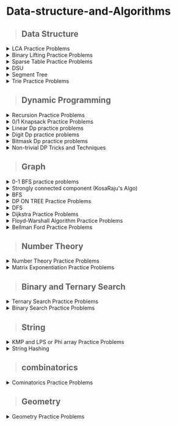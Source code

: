 # Data-structure-and-Algorithms


>## Data Structure

<details markdown = "1"><summary>LCA Practice Problems</summary>
 
  [Problem-01 (LCA Basic Code: ](https://www.spoj.com/problems/LCASQ/) [Solution by ar_rony1](https://ideone.com/zEd3aT)

  [Problem-02 : ](https://codeforces.com/contest/813/problem/C) [Solution by ar_rony1](https://codeforces.com/contest/813/submission/219704960)


</details>

<details markdown = "1"><summary>Binary Lifting Practice Problems</summary>
 
  [Problem-01 : ](https://cses.fi/problemset/task/1687/) [Solution by ar_rony1](https://cses.fi/paste/9453356b4844de3d5d6e7a/)

</details>

<details markdown = "1"><summary>Sparse Table Practice Problems</summary>
 
  [Problem-01 : ](https://www.spoj.com/problems/RMQSQ/) [Solution by ar_rony1](https://github.com/A-R-Rony/Data-structure-and-Algorithms/blob/a029d83c59775a2f3982d849772a463ed86ba1ff/Data%20structure/Sparse%20Table/RMQ%20sparse%20table.cpp)

</details>

<details markdown = "1"><summary>DSU</summary>
 
 <details markdown = "1"><summary>Dsu Basic Code</summary>
 
  [Basic DSU Code](https://github.com/A-R-Rony/Data-structure/blob/main/DSU%20-%20basic.cpp)

</details>

  <details markdown = "1"><summary>Dsu Practice Problems</summary>


 [Problem-01 : ](https://codeforces.com/contest/25/problem/D) [Solution by ar_rony1](https://codeforces.com/contest/25/submission/172538064)

 [Problem-02 : ](https://www.spoj.com/problems/FRNDCIRC/) [Solution by ar_rony1](https://ideone.com/lX3fRf)
 
 [Problem-03 : ](https://codeforces.com/contest/1609/problem/D) [Solution by ar_rony1](https://codeforces.com/contest/1609/submission/179195697)

 [Problem-04 : ](https://codeforces.com/contest/1213/problem/G) [Solution by ar_rony1](https://codeforces.com/contest/1213/submission/224862644)

 [Problem-05 : ](https://codeforces.com/contest/1927/problem/F) [Solution by ar_rony1](https://codeforces.com/contest/1927/submission/248432985)

 
  </details>

</details>

<details markdown = "1"><summary>Segment Tree</summary>
  
 
 <details markdown = "1"><summary>Segment Tree Basic Code</summary>

  [Code](https://ideone.com/G0S2HO)
  
</details>


  <details markdown = "1"><summary>Segment Tree Practice Problems</summary>


 [Problem-01 : ](https://codeforces.com/contest/339/problem/D) [Solution by ar_rony1](https://codeforces.com/contest/339/submission/180560278)
  
 [Problem-02 : ](https://cses.fi/problemset/task/1647/) [Solution by ar_rony1](https://cses.fi/paste/486e757d5d10a3dc4f6874/)
  
 [Problem-03 : ](https://codeforces.com/contest/1709/problem/D) [Solution by ar_rony1](https://codeforces.com/contest/1709/submission/202788538)
  
 [Problem-04 : ](https://codeforces.com/contest/1257/problem/D) [Solution by ar_rony1](https://codeforces.com/contest/1257/submission/204004340)
 
  [Problem-05 : ](https://codeforces.com/contest/635/problem/D) [Solution by ar_rony1](https://codeforces.com/contest/635/submission/205513843)
  
   [Problem-06 : ](https://www.spoj.com/problems/KQUERY/) [Solution by ar_rony1](https://ideone.com/oCtO8f)
   
   [Problem-07 : ](https://cses.fi/problemset/task/1650/) [Solution by ar_rony1](https://cses.fi/paste/6eaed65683ac330d5d4a88/)
   
   [Problem-08 : ](https://lightoj.com/problem/strongest-community) [Solution by ar_rony1](https://ideone.com/FJY2OE)
   
   [Problem-09 : ](https://lightoj.com/problem/binary-simulation) [Solution by ar_rony1](https://ideone.com/7OnwOi)
   
   [Problem-10 : ](https://lightoj.com/problem/histogram) [Solution by ar_rony1](https://ideone.com/Vz3VZe)
   
   [Problem-11 : ](https://codeforces.com/contest/459/problem/D) [Solution by ar_rony1](https://codeforces.com/contest/459/submission/209100102)
   
   [Problem-12 : ](https://lightoj.com/problem/all-possible-inc-subseq) [Solution by ar_rony1](https://ideone.com/H0x3qI)
   
   [Problem-13 : ](https://lightoj.com/problem/diablo) [Solution by ar_rony1](https://ideone.com/bXhKn9)
  
   [Problem-14 : ](https://lightoj.com/problem/points-in-segments-ii) [Solution by ar_rony1](https://ideone.com/X82yCw)
   
   [Problem-15 : ](https://www.spoj.com/problems/GSS3/) [Solution by ar_rony1](https://ideone.com/iN15Er)
   
   [Problem-16 : ](https://codeforces.com/contest/474/problem/F) [Solution by ar_rony1](https://codeforces.com/contest/474/submission/209743998)
   
  [Problem-17 : ](https://codeforces.com/contest/920/problem/F) [Solution by ar_rony1](https://codeforces.com/contest/920/submission/209835588)
      
   [Problem-18 : ](https://codeforces.com/contest/52/problem/C) [Solution by ar_rony1](https://codeforces.com/contest/52/submission/209787135)

   [Problem-19 : ](https://codeforces.com/contest/1548/problem/B) [Solution by ar_rony1](https://codeforces.com/contest/1548/submission/210013271)

   [Problem-20 (XOR segment tree): ](https://codeforces.com/contest/242/problem/E) [Solution by ar_rony1](https://codeforces.com/contest/242/submission/210667764)

   [Problem-21 : ](https://cses.fi/problemset/task/1143/) [Solution by ar_rony1](https://cses.fi/paste/097c6f6f4f65b05660ed3e/)

  [Problem-22 : ](https://cses.fi/problemset/task/1749/) [Solution by ar_rony1](https://cses.fi/paste/d860a70f95f193de60f051/)

  [Problem-23 : ](https://cses.fi/problemset/task/2166) [Solution by ar_rony1](https://cses.fi/paste/334b643029ccb4c760f0d2/)

   [Problem-24 : ](https://cses.fi/problemset/task/2206/) [Solution by ar_rony1](https://cses.fi/paste/3ed2cb27fa8443df60f33b/)

   [Problem-25 : ](https://codeforces.com/contest/1038/problem/D) [Solution by ar_rony1](https://codeforces.com/contest/1038/submission/211271352)

  [Problem-26 : ](https://codeforces.com/contest/1535/problem/D) [Solution by ar_rony1](https://codeforces.com/contest/1535/submission/213599213)

  [Problem-27 : ](https://codeforces.com/contest/1359/problem/D) [Solution by ar_rony1](https://codeforces.com/contest/1359/submission/276479325)











   
  </details>


</details>

 <details markdown = "1"><summary>Trie Practice Problems</summary>


 [Problem-01 : ](https://codeforces.com/contest/858/problem/D) [Solution by ar_rony1](https://codeforces.com/contest/858/submission/224252995)

[Problem-02 : ](https://codeforces.com/contest/706/problem/D) [Solution by ar_rony1](https://codeforces.com/contest/706/submission/210759790)

[Problem-03 : ](https://toph.co/p/the-punishment) [Solution by ar_rony1](https://toph.co/s/1182337)

[Problem-04 : ](https://toph.co/p/maxxor) [Solution by ar_rony1](https://toph.co/s/1187695)

[Problem-05 : ](https://toph.co/p/undo-history) [Solution by ar_rony1](https://ideone.com/jodBxF)

[Problem-06 : ](https://toph.co/p/yet-another-xor-problem) [Solution by ar_rony1](https://ideone.com/44UYkM)

[Problem-07 : ](https://codeforces.com/contest/455/problem/B) [Solution by ar_rony1](https://codeforces.com/contest/455/submission/229952290)

[Problem-08 : ](https://codeforces.com/contest/1902/problem/E) [Solution by ar_rony1](https://codeforces.com/contest/1902/submission/249969158)

[Problem-09 : ](https://codeforces.com/contest/1895/problem/D) [Solution by ar_rony1](https://codeforces.com/contest/1895/submission/252091961)






  </details>
 

>## Dynamic Programming

<details markdown = "1"><summary>Recursion Practice Problems</summary>


  [Problem-01 : ](https://codeforces.com/contest/768/problem/B) [Solution by ar_rony1](https://codeforces.com/contest/768/submission/182381983) 
  
  [Problem-02 : ](https://codeforces.com/contest/1033/problem/C) [Solution by ar_rony1](https://codeforces.com/contest/1033/submission/188237432)
  
  [Problem-03 : ](https://codeforces.com/contest/1778/problem/C) [Solution by ar_rony1](https://codeforces.com/contest/1778/submission/191619110)
  
  [Problem-04 : ](https://codeforces.com/problemset/problem/339/C) [Solution by ar_rony1](https://codeforces.com/contest/339/submission/197656704)
  
  [Problem-05 : ](https://codeforces.com/contest/1476/problem/D) [Solution by ar_rony1](https://codeforces.com/contest/1476/submission/197811092)

 
  </details>
  

  
   <details markdown = "1"><summary>0/1 Knapsack Practice Problems</summary>



  [Problem-01 : ](https://codeforces.com/contest/118/problem/D) [Solution by ar_rony1](https://codeforces.com/contest/118/submission/180596781) 
  
  [Problem-02 : ](https://codeforces.com/contest/1516/problem/C) [Solution by ar_rony1](https://codeforces.com/contest/1516/submission/186367116) 

  [Problem-03 : ](https://codeforces.com/contest/4/problem/D) [Solution by ar_rony1](https://codeforces.com/contest/4/submission/187702698) 
  
  [Problem-04 : ](https://codeforces.com/contest/812/problem/B) [Solution by ar_rony1](https://codeforces.com/contest/812/submission/189656369) 
  
  [Problem-05 : ](https://codeforces.com/contest/741/problem/B) [Solution by ar_rony1](https://codeforces.com/contest/741/submission/191344009) 
  
  [Problem-06 : ](https://codeforces.com/contest/1625/problem/C) [Solution by ar_rony1](https://codeforces.com/contest/1625/submission/192700686) 
  
  [Problem-07 : ](https://codeforces.com/contest/225/problem/C) [Solution by ar_rony1](https://codeforces.com/contest/225/submission/194632999)
  
  [Problem-08 : ](https://codeforces.com/contest/1681/problem/D) [Solution by ar_rony1](https://codeforces.com/contest/1681/submission/194881041) 
  
  [Problem-09 : ](https://codeforces.com/contest/1340/problem/B) [Solution by ar_rony1](https://codeforces.com/contest/1340/submission/200539663) 
  
  [Problem-10 : ](https://atcoder.jp/contests/abc281/tasks/abc281_d) [Solution by ar_rony1](https://atcoder.jp/contests/abc281/submissions/40748953) 
  
  [Problem-11 : ](https://codeforces.com/contest/1829/problem/H) [(Solution - 1 by ar_rony1)](https://codeforces.com/contest/1829/submission/204911564) , [(Solution - 2 by ar_rony1)](https://codeforces.com/contest/1829/submission/204848254) 
  
  [Problem-12 : ](https://codeforces.com/contest/1509/problem/C) [Solution by ar_rony1](https://codeforces.com/contest/1509/submission/207415467)
  
  [Problem-13 : ](https://codeforces.com/contest/1398/problem/D) [Solution by ar_rony1](https://codeforces.com/contest/1398/submission/207422695)
  
   [Problem-14 : ](https://codeforces.com/contest/1437/problem/C) [Solution by ar_rony1](https://codeforces.com/contest/1437/submission/207460514)
   
  [Problem-15 : ](https://atcoder.jp/contests/abc303/tasks/abc303_d) [Solution by ar_rony1](https://atcoder.jp/contests/abc303/submissions/41760446)
  
  [Problem-16 : ](https://codeforces.com/contest/1525/problem/D) [Solution by ar_rony1](https://codeforces.com/contest/1525/submission/209020735)
  
   [Problem-17 : ](https://codeforces.com/contest/1841/problem/C) [Solution by ar_rony1](https://codeforces.com/contest/1841/submission/209499662)

 [Problem-18 : ](https://codeforces.com/contest/1382/problem/D) [Solution by ar_rony1](https://codeforces.com/contest/1382/submission/211000438)

 [Problem-19 : ](https://codeforces.com/contest/1286/problem/A) [Solution by ar_rony1](https://codeforces.com/contest/1286/submission/211168968)

 [Problem-20 : ](https://codeforces.com/contest/1096/problem/D) [Solution by ar_rony1](https://codeforces.com/contest/1096/submission/214702770)

  [Problem-21 : ](https://codeforces.com/contest/1051/problem/D) [Solution by ar_rony1](https://codeforces.com/contest/1051/submission/216789407)

  [Problem-22 : ](https://codeforces.com/contest/577/problem/B) [Solution by ar_rony1](https://codeforces.com/contest/577/submission/222853553)

  [Problem-23 : ](https://codeforces.com/contest/607/problem/B) [Solution by ar_rony1](https://codeforces.com/contest/607/submission/222881978)

  [Problem-24 : ](https://codeforces.com/contest/1155/problem/D) [Solution by ar_rony1](https://codeforces.com/contest/1155/submission/225864653)

  [Problem-25(one time memoization) : ](https://toph.co/p/unique-relief) [Solution by ar_rony1](https://ideone.com/UHgled)

  [Problem-26(one time memoization) : ](https://toph.co/p/ocd-returns) [Solution by ar_rony1](https://ideone.com/uTkKOO)










  
  </details>
  
  <details markdown = "1"><summary>Linear Dp practice problems</summary>


  [Problem-01 : ](https://leetcode.com/problems/decode-ways/) [Solution by ar_rony1](https://leetcode.com/submissions/detail/835211190/)  
  
  [Problem-02 : ](https://codeforces.com/contest/474/problem/D) [Solution by ar_rony1](https://codeforces.com/contest/474/submission/178916246)
  
  [Problem-03 : ](https://codeforces.com/contest/711/problem/C) [Solution by ar_rony1](https://codeforces.com/contest/711/submission/202781445)
 
 
  </details>
  
  <details markdown = "1"><summary>Digit Dp practice problems</summary>


  [Problem-01 : ](https://lightoj.com/problem/investigation) [Solution by ar_rony1](https://lightoj.com/submission/2530133)  

   [Problem-02 : ](https://codeforces.com/contest/1036/problem/C) [Solution by ar_rony1](https://codeforces.com/contest/1036/submission/223048706)  

   [Problem-03 (from L to R) : ](https://codeforces.com/contest/1808/problem/C) [Solution by ar_rony1](https://codeforces.com/contest/1808/submission/232947361)  

   [Problem-04 (perfect) : ](https://toph.co/p/m-beautiful-numbers) [Solution by ar_rony1](https://github.com/A-R-Rony/Data-structure-and-Algorithms/blob/33175a88b0e374c777c0df0e15c0b134dc1cc10f/Dynamic%20Programmig/digit%20dp.cpp)  

  
 
  </details>

  
  <details markdown = "1"><summary>Bitmask Dp practice problems</summary>


  [Problem-01 : ](https://lightoj.com/problem/marriage-ceremonies) [Solution by ar_rony1](https://lightoj.com/submission/2754932)  
  
  [Problem-02 : ](https://codeforces.com/contest/1185/problem/G1) [Solution by ar_rony1](https://codeforces.com/contest/1185/submission/203876421)  

   [Problem-03 : ](https://codeforces.com/contest/580/problem/D) [Solution by ar_rony1](https://codeforces.com/contest/580/submission/210829528) 

   [Problem-04 : ](https://toph.co/p/gaaner-koli) [Solution by ar_rony1](https://ideone.com/RsKv05)  

   [Problem-05 : ](https://toph.co/p/paying-bills) [Solution by ar_rony1](https://ideone.com/xm5JLD)  

   [Problem-06 : ](https://codeforces.com/contest/454/problem/D) [Solution by ar_rony1](https://codeforces.com/contest/454/submission/253440041)  

   [Problem-07 : ](https://toph.co/p/is-it-perfect) [Solution by ar_rony1](https://github.com/A-R-Rony/Data-structure-and-Algorithms/blob/4bb3ec28d61ec322d1454b4a50b04145e0d8ffb7/Dynamic%20Programmig/bitmask%20dp%201.cpp)  

   [Problem-08 : ](https://cses.fi/problemset/task/2181/) [Solution by ar_rony1](https://cses.fi/paste/c70e829bc6ddc7d69fdabd/)  


  
  
  </details>


  <details markdown = "1"><summary>Non-trivial DP Tricks and Techniques</summary>


  [Do we really need to visit all the states? : ](https://codeforces.com/blog/entry/47764#:~:text=Do%20we%20really%20need%20to%20visit%20all%20the%20states%3F)  |  [problem link](https://codeforces.com/contest/505/problem/C)  |  [Solution by ar_rony1](https://codeforces.com/contest/505/submission/253578013)  

[Open and Close Interval Trick : ](https://codeforces.com/blog/entry/47764#:~:text=722E%20%2D%20Research%20Rover-,Open%20and%20Close%20Interval%20Trick,-Example%20Problem%20%3A)  |  [problem: 1 ](https://codeforces.com/contest/626/problem/F) ,  [Solution](https://codeforces.com/contest/626/submission/254407453) |   [problem: 2 ](https://codeforces.com/contest/466/problem/D) ,  [Solution](https://codeforces.com/contest/466/submission/254692140)

  
 
  </details>
  
  >## Graph

 <details markdown = "1"><summary>0-1 BFS practice problems</summary>


  [Problem-01 (0-1 BFS Basic Code: ](https://codeforces.com/contest/1063/problem/B) [Solution by ar_rony1](https://codeforces.com/contest/1063/submission/221889234)
  
  [Problem-02 : ](https://www.spoj.com/problems/KATHTHI/) [Solution by ar_rony1](https://ideone.com/hSyCFe)  

  
  </details>

<details markdown = "1"><summary>Strongly connected component (KosaRaju's Algo)</summary>

   <details markdown = "1"><summary>Strongly connected component Practice Problems</summary>


  [Problem-01 : ](https://codeforces.com/contest/427/problem/C) [Solution by ar_rony1](https://codeforces.com/contest/427/submission/183632211)  
  
  
  
  </details>
  
  
  </details>

  
<details markdown = "1"><summary>BFS</summary>
  
   <details markdown = "1"><summary>BFS Practice Problems</summary>


  [Problem-01 : ](https://codeforces.com/problemset/problem/1133/F1) [Solution by ar_rony1](https://codeforces.com/contest/1133/submission/174969128)  
  
  [Problem-02 : ](https://codeforces.com/contest/986/problem/A) [Solution by ar_rony1](https://codeforces.com/contest/986/submission/177106641)
  
  [Problem-03 : ](https://codeforces.com/contest/954/problem/D) [Solution by ar_rony1](https://codeforces.com/contest/954/submission/181379458)
  
  [Problem-04 : ](https://codeforces.com/contest/1365/problem/D) [Solution by ar_rony1](https://codeforces.com/contest/1365/submission/181383524)
  
  [Problem-05 : ](https://codeforces.com/contest/689/problem/B) [Solution by ar_rony1](https://codeforces.com/contest/689/submission/185154489)
  
   [Problem-06 : ](https://codeforces.com/contest/1176/problem/E) [Solution by ar_rony1](https://codeforces.com/contest/1176/submission/187680527)

  [Problem-07 : ](https://codeforces.com/contest/242/problem/C) [Solution by ar_rony1](https://codeforces.com/contest/242/submission/213050176)

  [Problem-08 : ](https://codeforces.com/contest/1283/problem/D) [Solution by ar_rony1](https://codeforces.com/contest/1283/submission/213604064)

  
  
 
  
  </details>
  
       
  </details>

  <details markdown = "1"><summary>DP ON TREE Practice Problems</summary>


  [Problem-01 : ](https://cses.fi/problemset/task/1130/) [Solution by ar_rony1](https://cses.fi/paste/5063358e3ad179a7614a16/)  

  [Problem-02 : ](https://cses.fi/problemset/task/1133/) [Solution by ar_rony1](https://cses.fi/paste/53eff2f0f436fb2861505d/)  

  [Problem-03 : ](https://cses.fi/problemset/task/1132) [Solution by ar_rony1](https://cses.fi/paste/10b381d157426b8e614e49/)  

  [Problem-04 : ](https://codeforces.com/contest/1324/problem/F) [Solution by ar_rony1](https://codeforces.com/contest/1324/submission/211896294)  

  [Problem-05 : ](https://codeforces.com/contest/1573/problem/C) [Solution by ar_rony1](https://codeforces.com/contest/1573/submission/211959670)  


[Company Queries I](https://cses.fi/problemset/task/1687) - [Solution by ar_rony1](https://cses.fi/paste/9453356b4844de3d5d6e7a/)

[Company Queries II](https://cses.fi/problemset/task/1688) - [Solution by ar_rony1](https://cses.fi/paste/08a29633ef085fdd618be0/)

[Distance Queries](https://cses.fi/problemset/task/1135) - [Solution by ar_rony1](https://cses.fi/paste/07041f0d5acf0e43618c40/)

[Counting Paths](https://cses.fi/problemset/task/1136) - [Solution by ar_rony1](https://cses.fi/paste/f16d68382a7b97796196c5/)

[Subtree Queries](https://cses.fi/problemset/task/1137) - [Solution by ar_rony1](https://cses.fi/paste/237707c8fc261ffc61a959/)

[Path Queries](https://cses.fi/problemset/task/1138) - [Solution by ar_rony1](https://cses.fi/paste/dbb8fe58a3406bf261a9c9/)

[Distinct Colors](https://cses.fi/problemset/task/1139) - [Solution by ar_rony1](https://cses.fi/paste/a0d16dafacc8037a61ad2c/)


  
  
  </details>
  
  <details markdown = "1"><summary>DFS</summary>
  
   <details markdown = "1"><summary>DFS Practice Problems</summary>


 [Problem-01 : ](https://codeforces.com/contest/659/problem/E) [Solution by ar_rony1](https://codeforces.com/contest/659/submission/172912579)
 
 [Problem-02 : ](https://codeforces.com/contest/598/problem/D) [Solution by ar_rony1](https://codeforces.com/contest/598/submission/173363072)
 
 [Problem-03 : ](https://www.spoj.com/problems/FOXLINGS/) [Solution by ar_rony1](https://ideone.com/6vpsNI)
  
 [Problem-04 : ](https://www.spoj.com/problems/IITKWPCI/) [Solution by ar_rony1](https://ideone.com/iovpUi)
 
 [Problem-05 : ](https://codeforces.com/contest/682/problem/C) [Solution by ar_rony1](https://codeforces.com/contest/682/submission/174207821)
 
 [Problem-06 : ](https://codeforces.com/contest/1735/problem/C) [Solution by ar_rony1](https://codeforces.com/contest/1735/submission/174437810)
 
 [Problem-07 : ](https://codeforces.com/contest/723/problem/D) [Solution by ar_rony1](https://codeforces.com/contest/723/submission/174599835)
 
 [Problem-08 : ](https://codeforces.com/problemset/problem/939/D) [Solution by ar_rony1](https://ideone.com/m2HEJv)
 
 [Problem-09 : ](https://codeforces.com/contest/931/problem/D) [Solution by ar_rony1](https://codeforces.com/contest/931/submission/176956335)
  
 [Problem-10 : ](https://codeforces.com/contest/979/problem/C) [Solution by ar_rony1](https://codeforces.com/contest/979/submission/182205680)
  
 [Problem-11 : ](https://codeforces.com/contest/1766/problem/C) [Solution by ar_rony1](https://codeforces.com/contest/1766/submission/185076097)
  
 [Problem-12 : ](https://codeforces.com/contest/1056/problem/D) [Solution by ar_rony1](https://codeforces.com/contest/1056/submission/186641065)
  
 [Problem-13 : ](https://codeforces.com/contest/1384/problem/C) [Solution by ar_rony1](https://codeforces.com/contest/1384/submission/186736802)
 
 [Problem-14 : ](https://codeforces.com/contest/1406/problem/C) [Solution by ar_rony1](https://codeforces.com/contest/1406/submission/187151535)
  
 [Problem-15 (Bipertite Graph) : ](https://www.spoj.com/problems/BUGLIFE/) [Solution by ar_rony1](https://ideone.com/6uuCht)
  
 [Problem-16 : ](https://codeforces.com/contest/1144/problem/F) [Solution by ar_rony1](https://codeforces.com/contest/1144/submission/187687221)
 
 [Problem-17 : ](https://codeforces.com/contest/741/problem/B) [Solution by ar_rony1](https://codeforces.com/contest/741/submission/191344009) 
  
 [Problem-18 : ](https://codeforces.com/contest/616/problem/C) [Solution by ar_rony1](https://codeforces.com/contest/616/submission/193679935) 
  
 [Problem-19 : ](https://codeforces.com/contest/1253/problem/D) [Solution by ar_rony1](https://codeforces.com/contest/1253/submission/194491667)
  
 [Problem-20 : ](https://codeforces.com/contest/919/problem/D) [Solution by ar_rony1](https://codeforces.com/contest/919/submission/194532871)

 [Problem-21 : ](https://atcoder.jp/contests/abc292/tasks/abc292_e) [Solution by ar_rony1](https://atcoder.jp/contests/abc292/submissions/39712018)
  
 [Problem-22 : ](https://codeforces.com/contest/1209/problem/D) [Solution by ar_rony1](https://codeforces.com/contest/1209/submission/199082427)
  
 [Problem-23 (cycle detect in directed graph): ](https://codeforces.com/contest/1411/problem/C) [Solution by ar_rony1](https://codeforces.com/contest/1411/submission/200961643)

 [Problem-24 : ](https://codeforces.com/contest/1093/problem/D) [Solution by ar_rony1](https://codeforces.com/contest/1093/submission/201452691)
 
 [Problem-25 : ](https://atcoder.jp/contests/abc284/tasks/abc284_e) [Solution by ar_rony1](https://atcoder.jp/contests/abc284/submissions/40536021)
 
  [Problem-26 : ](https://codeforces.com/contest/842/problem/C) [Solution by ar_rony1](https://codeforces.com/contest/842/submission/205833102)
  
 
  [Problem-27 : ](https://codeforces.com/contest/1702/problem/G1) [Solution by ar_rony1](https://codeforces.com/contest/1702/submission/206864656)
  
 
  [Problem-28 : ](https://codeforces.com/contest/1328/problem/E) [Solution by ar_rony1](https://codeforces.com/contest/1328/submission/206998971)
  
   [Problem-29 : ](https://codeforces.com/contest/161/problem/D) [Solution by ar_rony1](https://codeforces.com/contest/161/submission/207321610)
   
   [Problem-30 : ](https://codeforces.com/contest/1388/problem/C) [Solution by ar_rony1](https://codeforces.com/contest/1388/submission/208014884)

  [Problem-31 : ](https://codeforces.com/contest/1592/problem/C) [Solution by ar_rony1](https://codeforces.com/contest/1592/submission/209178266)
  
  [Problem-32 : ](https://codeforces.com/problemset/problem/1401/D) [Solution by ar_rony1](https://codeforces.com/contest/1401/submission/209347626)

  [Problem-33 : ](https://codeforces.com/contest/1338/problem/B) [Solution by ar_rony1](https://codeforces.com/contest/1338/submission/212072169)

 [Problem-34 : ](https://codeforces.com/contest/1244/problem/D) [Solution by ar_rony1](https://codeforces.com/contest/1244/submission/214393196)

  [Problem-35 : ](https://codeforces.com/contest/1027/problem/D) [Solution by ar_rony1](https://codeforces.com/contest/1027/submission/219644047)



 
 
  </details>
  
  </details>

  <details markdown = "1"><summary>Dijkstra Practice Problems</summary>


  [Problem-01 (state dijkstra): ](https://cses.fi/problemset/task/1195/) [Solution by ar_rony1](https://cses.fi/paste/47bc737ede77861aa2313f/)  

  [Problem-02 (multiple distance in each node): ](https://cses.fi/problemset/task/1196/) [Solution by ar_rony1](https://cses.fi/paste/a9686a04808e403aa23310/)  

  [Problem-03 (state dijkstra): ](https://cses.fi/problemset/task/1202) [Solution by ar_rony1](https://cses.fi/paste/8146899b732c7db3a36b90/)  




  </details>
  <details markdown = "1"><summary>Floyd-Warshall Algorithm Practice Problems</summary>


  [Problem-01 : ](https://codeforces.com/contest/295/problem/B) [Solution by ar_rony1](https://codeforces.com/contest/295/submission/185465390)  
  
  [Problem-02 : ](https://atcoder.jp/contests/abc286/tasks/abc286_e) [Solution by ar_rony1](https://atcoder.jp/contests/abc286/submissions/40446437)
  
  [Problem-03 : ](https://cses.fi/problemset/task/1672/) [Solution by ar_rony1](https://cses.fi/paste/9c3c182bbb844d049ffe32/)


  </details>

  <details markdown = "1"><summary>Bellman Ford Practice Problems</summary>
 
  [Problem-01 : ](https://cses.fi/problemset/result/10532303/) [Solution by ar_rony1](https://cses.fi/paste/44b49b77bf65abb2a0b5cf/)

  [Problem-02 : ](https://cses.fi/problemset/task/1197/) [Solution by ar_rony1](https://cses.fi/paste/a33cd0864571f656a2056b/)


</details>
  
  >## Number Theory

  
   <details markdown = "1"><summary>Number Theory Practice Problems</summary>


 [Problem-01 : ](https://lightoj.com/problem/pairs-forming-lcm) [Solution by ar_rony1](https://ideone.com/qjiQqL)
 
 [Problem-02 : ](https://cses.fi/problemset/task/1716/) [Solution by ar_rony1](https://cses.fi/paste/06074e54d99c3bb248646e/)
  
 [Problem-03 : ](https://cses.fi/problemset/task/1717/) [Solution by ar_rony1](https://cses.fi/paste/98a2da5e2b4745334865d8/)
 
 [Problem-04 : ](https://codeforces.com/contest/1176/problem/D) [Solution by ar_rony1](https://codeforces.com/contest/1176/submission/175716706)
 
 [Problem-05 : ](https://atcoder.jp/contests/abc136/tasks/abc136_e) [Solution by ar_rony1](https://atcoder.jp/contests/abc136/submissions/35644978)
 
 [Problem-06 : ](https://codeforces.com/contest/1183/problem/F) [Solution by ar_rony1](https://codeforces.com/contest/1183/submission/176253285)
 
 [Problem-07 : ](https://codeforces.com/contest/112/problem/D) [Solution by ar_rony1](https://codeforces.com/contest/112/submission/179081136)

 [Problem-08 : ](https://codeforces.com/gym/101981) [**J**] [Solution by ar_rony1](https://codeforces.com/gym/101981/submission/186538223)
  
  [Problem-09 : ](https://codeforces.com/contest/546/problem/D) [Solution by ar_rony1](https://codeforces.com/contest/546/submission/186603719)
  
  [Problem-10 : ](https://onlinejudge.org/external/115/11526.pdf) [Solution by ar_rony1](https://ideone.com/SGGR0Y)
  
  [Problem-11 : ](https://codeforces.com/problemset/problem/385/C) [Solution by ar_rony1](https://codeforces.com/contest/385/submission/187620232)
  
  [Problem-12 : ](https://codeforces.com/contest/1228/problem/C) [Solution by ar_rony1](https://codeforces.com/contest/1228/submission/188670890)
  
  [Problem-13 : ](https://codeforces.com/contest/237/problem/C) [Solution by ar_rony1](https://codeforces.com/contest/237/submission/189005625)
  
  [Problem-14 : ](https://codeforces.com/problemset/problem/1312/D) [Solution by ar_rony1](https://codeforces.com/contest/1312/submission/192766293)
  
  [Problem-15 : ](https://codeforces.com/contest/569/problem/C) [Solution by ar_rony1](https://codeforces.com/contest/569/submission/193763124)
  
  [Problem-16 : ](https://codeforces.com/contest/1462/problem/E2) [Solution by ar_rony1](https://codeforces.com/contest/1462/submission/194557731)
  
  [Problem-17 : ](https://codeforces.com/contest/1795/problem/D) [Solution by ar_rony1](https://codeforces.com/contest/1795/submission/195019951)
  
  [Problem-18 : ](https://atcoder.jp/contests/abc293/tasks/abc293_e) [Solution by ar_rony1](https://atcoder.jp/contests/abc293/submissions/39756140)
  
  [Problem-19 : ](https://atcoder.jp/contests/abc280/tasks/abc280_d) [Solution by ar_rony1](https://atcoder.jp/contests/abc280/submissions/40774699)
  
  [Problem-20 : ](https://codeforces.com/contest/1114/problem/C) [Solution by ar_rony1](https://codeforces.com/contest/1114/submission/203160180)
  
  [Problem-21 : ](https://codeforces.com/contest/842/problem/C) [Solution by ar_rony1](https://codeforces.com/contest/842/submission/205833102)

 [Problem-22 : ](https://codeforces.com/contest/1295/problem/D) [Solution by ar_rony1](https://codeforces.com/contest/1295/submission/211794656)

 [Problem-23 (Mod Inverse) : ](https://codeforces.com/contest/1794/problem/D) [Solution by ar_rony1](https://codeforces.com/contest/1794/submission/233799251)




  </details>

   <details markdown = "1"><summary>Matrix Exponentiation Practice Problems</summary>

 [Classical Matrix Exponentiation : ]() [Code  ](https://github.com/A-R-Rony/Data-structure-and-Algorithms/blob/6b527876a5e02c5c18576cc35f5df10c07e67a2d/Number%20Theory/matrix%20exponentiation.cpp)
 
 [Problem-01 : ](https://codeforces.com/gym/104619/problem/E) [Solution by ar_rony1](https://github.com/A-R-Rony/Data-structure-and-Algorithms/blob/ada1c6ef742d2e260136321ccfc1e176f37d65d1/Others/about%20__int128/solved%20problem/E.%20Exponentiation(cf).cpp)

 [Problem-02 : ](https://codeforces.com/gym/102644/problem/B) 

 [Problem-03 : ](https://codeforces.com/gym/102644/problem/C)  [Solution by ar_rony1](https://github.com/A-R-Rony/Data-structure-and-Algorithms/blob/3c4f46e03fdeb82191a68956311432dde4bdfac2/Number%20Theory/matrix%20expo%20(Fibonacci).cpp)

 [Problem-04 : ](https://codeforces.com/contest/222/problem/E)  [Solution by ar_rony1](https://codeforces.com/contest/222/submission/257894250)


 
  </details>

  
  
   >## Binary and Ternary Search 

  <details markdown = "1"><summary>Ternary Search Practice Problems</summary>

   [Problem-01 : ](https://lightoj.com/problem/closest-distance) [Solution by ar_rony1](https://github.com/A-R-Rony/Data-structure-and-Algorithms/blob/e690facf57cd1bf0da0edff2361dff5409af1f00/Ternary%20Search%20/Closest%20Distance(LOJ).cpp)

   
  </details>
   <details markdown = "1"><summary>Binary Search Practice Problems</summary>
   

 [Problem-01 : ](https://codeforces.com/contest/923/problem/B) [Solution by ar_rony1](https://codeforces.com/contest/923/submission/173387018)
 
 [Problem-02 : ](https://codeforces.com/contest/682/problem/B) [Solution by ar_rony1](https://codeforces.com/contest/682/submission/174076452)
 
 [Problem-03 : ](https://codeforces.com/contest/1735/problem/A) [Solution by ar_rony1](https://codeforces.com/contest/1735/submission/174430718)
 
 [Problem-04 : ](https://codeforces.com/contest/527/problem/C) [Solution by ar_rony1](https://codeforces.com/contest/527/submission/176418997)
 
 [Problem-05 : ](https://codeforces.com/contest/817/problem/C) [Solution by ar_rony1](https://codeforces.com/contest/817/submission/179016676)
  
 [Problem-06 : ](https://codeforces.com/contest/1359/problem/C) [Solution by ar_rony1](https://codeforces.com/contest/1359/submission/182338395)
  
 [Problem-07 : ](https://codeforces.com/problemset/problem/1336/B) [Solution by ar_rony1](https://codeforces.com/contest/1336/submission/183734417)
  
 [Problem-08 : ](https://codeforces.com/contest/778/problem/A) [Solution by ar_rony1](https://codeforces.com/contest/778/submission/186420168)
 
 [Problem-09 : ](https://codeforces.com/contest/1393/problem/C) [Solution by ar_rony1](https://codeforces.com/contest/1393/submission/186791081)
  
  [Problem-10 : ](https://atcoder.jp/contests/arc154/tasks/arc154_b) [Solution by ar_rony1](https://atcoder.jp/contests/arc154/submissions/40444008)
  
  [Problem-11 : ](https://codeforces.com/contest/807/problem/C) [Solution by ar_rony1](https://codeforces.com/contest/807/submission/201867347)
  
 [Problem-12 : ](https://codeforces.com/contest/738/problem/C) [Solution by ar_rony1](https://codeforces.com/contest/738/submission/202096510)
 
 [Problem-13 : ](https://codeforces.com/contest/287/problem/B) [Solution by ar_rony1](https://codeforces.com/contest/287/submission/202337130)

  
  </details>
  
   >## String

  
   <details markdown = "1"><summary>KMP and LPS or Phi array Practice Problems</summary>

 [Classical KMP & LPS : ]() [Code  ](https://ideone.com/8DBWzn)
 
 [Problem-01 : ](https://codeforces.com/contest/1137/problem/B) [Solution by ar_rony1](https://codeforces.com/contest/1137/submission/191294574)
 
 [Problem-02 : ](https://codeforces.com/contest/1326/problem/D2) [Solution by ar_rony1](https://codeforces.com/contest/1326/submission/209167363)

 [Problem-03 : ](https://codeforces.com/contest/471/problem/D) [Solution by ar_rony1](https://codeforces.com/contest/471/submission/221400575)

 [Problem-04 : ](https://codeforces.com/contest/1200/problem/E) [Solution by ar_rony1](https://github.com/A-R-Rony/Data-structure-and-Algorithms/blob/dcde6ff6612db88125e686dd22dfc15039e92ffd/string%20algo/interesting%20lps%20concept.cpp)


 
  </details>
  
  <details markdown = "1"><summary>String Hashing</summary>


 [Problem-01 : ](https://atcoder.jp/contests/abc287/tasks/abc287_e) [Solution by ar_rony1](https://atcoder.jp/contests/abc287/submissions/40401750)
 
[Problem-02 : (template)](https://codeforces.com/contest/271/problem/D) [Solution by ar_rony1](https://codeforces.com/contest/271/submission/208561434)

[Problem-03 :](https://atcoder.jp/contests/abc141/tasks/abc141_e) [Solution by ar_rony1](https://atcoder.jp/contests/abc141/submissions/44191488)
  
  </details>
  
  >## combinatorics


  <details markdown = "1"><summary>Cominatorics Practice Problems</summary>


  [Problem-01 : ](https://codeforces.com/contest/1598/problem/D) [Solution by ar_rony1](https://codeforces.com/contest/1598/submission/199722939)  
  
  [Problem-02 : ](https://www.hackerrank.com/contests/final-selection-contest/challenges/alice-in-borderland) [Solution by ar_rony1](https://ideone.com/NHY8Zj)  

 [Problem-03 : ](https://codeforces.com/contest/300/problem/C) [Solution by ar_rony1](https://codeforces.com/contest/300/submission/211004122)  
 
 
  </details>

  >## Geometry


  <details markdown = "1"><summary>Geometry Practice Problems</summary>


  [Problem-01 : ](https://codeforces.com/contest/1354/problem/C2) [Solution by ar_rony1](https://codeforces.com/contest/1354/submission/279287717)  
    
 
 
  </details>
  
  
  

